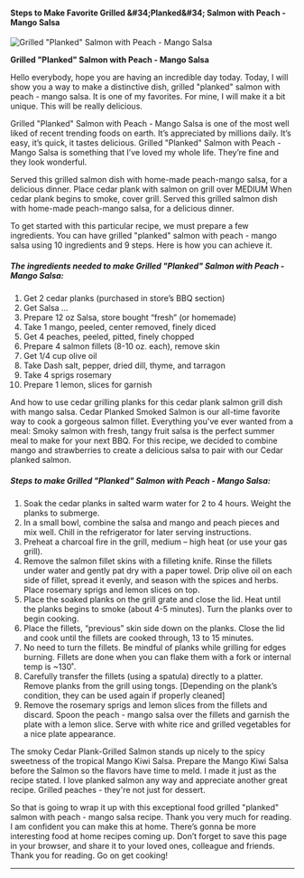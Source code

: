             

#### Steps to Make Favorite Grilled &amp;#34;Planked&amp;#34; Salmon with Peach - Mango Salsa

![Grilled &quot;Planked&quot; Salmon with Peach - Mango Salsa](https://img-global.cpcdn.com/recipes/551734e9bc37bdb5/751x532cq70/grilled-planked-salmon-with-peach-mango-salsa-recipe-main-photo.jpg)

**Grilled &quot;Planked&quot; Salmon with Peach - Mango Salsa**

Hello everybody, hope you are having an incredible day today. Today, I will show you a way to make a distinctive dish, grilled "planked" salmon with peach - mango salsa. It is one of my favorites. For mine, I will make it a bit unique. This will be really delicious.

Grilled "Planked" Salmon with Peach - Mango Salsa is one of the most well liked of recent trending foods on earth. It’s appreciated by millions daily. It’s easy, it’s quick, it tastes delicious. Grilled "Planked" Salmon with Peach - Mango Salsa is something that I’ve loved my whole life. They’re fine and they look wonderful.

Served this grilled salmon dish with home-made peach-mango salsa, for a delicious dinner. Place cedar plank with salmon on grill over MEDIUM When cedar plank begins to smoke, cover grill. Served this grilled salmon dish with home-made peach-mango salsa, for a delicious dinner.

To get started with this particular recipe, we must prepare a few ingredients. You can have grilled "planked" salmon with peach - mango salsa using 10 ingredients and 9 steps. Here is how you can achieve it.

##### The ingredients needed to make Grilled "Planked" Salmon with Peach - Mango Salsa:

1.  Get 2 cedar planks (purchased in store’s BBQ section)
2.  Get Salsa …
3.  Prepare 12 oz Salsa, store bought “fresh” (or homemade)
4.  Take 1 mango, peeled, center removed, finely diced
5.  Get 4 peaches, peeled, pitted, finely chopped
6.  Prepare 4 salmon fillets (8-10 oz. each), remove skin
7.  Get 1/4 cup olive oil
8.  Take Dash salt, pepper, dried dill, thyme, and tarragon
9.  Take 4 sprigs rosemary
10.  Prepare 1 lemon, slices for garnish

And how to use cedar grilling planks for this cedar plank salmon grill dish with mango salsa. Cedar Planked Smoked Salmon is our all-time favorite way to cook a gorgeous salmon fillet. Everything you've ever wanted from a meal: Smoky salmon with fresh, tangy fruit salsa is the perfect summer meal to make for your next BBQ. For this recipe, we decided to combine mango and strawberries to create a delicious salsa to pair with our Cedar planked salmon.

##### Steps to make Grilled "Planked" Salmon with Peach - Mango Salsa:

1.  Soak the cedar planks in salted warm water for 2 to 4 hours. Weight the planks to submerge.
2.  In a small bowl, combine the salsa and mango and peach pieces and mix well. Chill in the refrigerator for later serving instructions.
3.  Preheat a charcoal fire in the grill, medium – high heat (or use your gas grill).
4.  Remove the salmon fillet skins with a filleting knife. Rinse the fillets under water and gently pat dry with a paper towel. Drip olive oil on each side of fillet, spread it evenly, and season with the spices and herbs. Place rosemary sprigs and lemon slices on top.
5.  Place the soaked planks on the grill grate and close the lid. Heat until the planks begins to smoke (about 4-5 minutes). Turn the planks over to begin cooking.
6.  Place the fillets, “previous” skin side down on the planks. Close the lid and cook until the fillets are cooked through, 13 to 15 minutes.
7.  No need to turn the fillets. Be mindful of planks while grilling for edges burning. Fillets are done when you can flake them with a fork or internal temp is ~130˚.
8.  Carefully transfer the fillets (using a spatula) directly to a platter. Remove planks from the grill using tongs. \[Depending on the plank’s condition, they can be used again if properly cleaned\]
9.  Remove the rosemary sprigs and lemon slices from the fillets and discard. Spoon the peach - mango salsa over the fillets and garnish the plate with a lemon slice. Serve with white rice and grilled vegetables for a nice plate appearance.

The smoky Cedar Plank-Grilled Salmon stands up nicely to the spicy sweetness of the tropical Mango Kiwi Salsa. Prepare the Mango Kiwi Salsa before the Salmon so the flavors have time to meld. I made it just as the recipe stated. I love planked salmon any way and appreciate another great recipe. Grilled peaches - they're not just for dessert.

So that is going to wrap it up with this exceptional food grilled "planked" salmon with peach - mango salsa recipe. Thank you very much for reading. I am confident you can make this at home. There’s gonna be more interesting food at home recipes coming up. Don’t forget to save this page in your browser, and share it to your loved ones, colleague and friends. Thank you for reading. Go on get cooking!

* * *